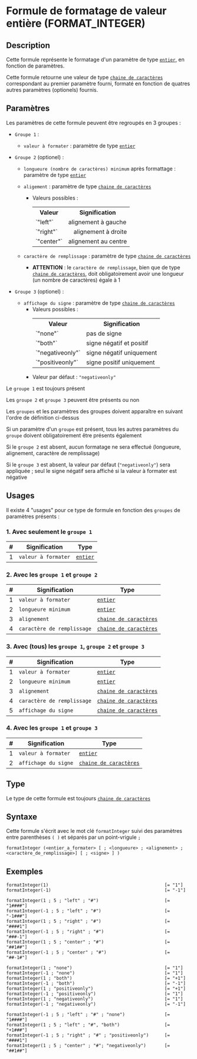 # Formule de formatage de valeur entière (FORMAT_INTEGER)

## Description

Cette formule représente le formatage d'un paramètre de type  [`entier`][valeur-de-retour], en fonction de paramètres.

Cette formule retourne une valeur de type [`chaine de caractères`][valeur-de-retour] correspondant au premier paramètre fourni, formaté en fonction de quatres autres paramètres (optionels) fournis.

## Paramètres
Les paramètres de cette formule peuvent être regroupés en 3 groupes :
- `Groupe 1` :
    - `valeur à formater` : paramètre de type [`entier`][valeur-de-retour]
- `Groupe 2` (optionel) :
    - `longueure (nombre de caractères) minimum` après formattage : paramètre de type [`entier`][valeur-de-retour]
    - `aligement` : paramètre de type [`chaine de caractères`][valeur-de-retour]
        - Valeurs possibles :
            <table>
                <tr>
                    <th>Valeur</th>
                    <th>Signification</th>
                </tr>
                <tr>
                    <td>`"left"`</td>
                    <td align="left">alignement à gauche</td>
                </tr>
                <tr>
                    <td>`"right"`</td>
                    <td align="right">alignement à droite</td>
                </tr>
                <tr>
                    <td>`"center"`</td>
                    <td align="center">alignement au centre</td>
                </tr>
            </table>

    - `caractère de remplissage` : paramètre de type [`chaine de caractères`][valeur-de-retour]
        - __ATTENTION__ : le `caractère de remplissage`, bien que de type [`chaine de caractères`][valeur-de-retour], doit obligatoirement avoir une longueur (un nombre de caractères) égale à 1

- `Groupe 3` (optionel) : 
    - `affichage du signe` : paramètre de type [`chaine de caractères`][valeur-de-retour]
        - Valeurs possibles :
            <table>
                <tr>
                    <th>Valeur</th>
                    <th>Signification</th>
                </tr>
                <tr>
                    <td>`"none"`</td>
                    <td>pas de signe</td>
                </tr>
                <tr>
                    <td>`"both"`</td>
                    <td>signe négatif et positif</td>
                </tr>
                <tr>
                    <td>`"negativeonly"`</td>
                    <td>signe négatif uniquement</td>
                </tr>
                <tr>
                    <td>`"positiveonly"`</td>
                    <td>signe positif uniquement</td>
                </tr>
            </table>
        - Valeur par défaut : `"negativeonly"`


Le `groupe 1` est toujours présent

Les `groupe 2` et `groupe 3` peuvent être présents ou non

Les `groupes` et les paramètres des groupes doivent apparaître en suivant l'ordre de définition ci-dessus

Si un paramètre d'un `groupe` est présent, tous les autres paramètres du `groupe` doivent obligatoirement être présents également

Si le `groupe 2` est absent, aucun formatage ne sera effectué (longueure, alignement, caractère de remplissage)

Si le `groupe 3` est absent, la valeur par défaut (`"negativeonly"`) sera appliquée ; seul le signe négatif sera affiché si la valeur à formater est négative

## Usages

Il existe 4 "usages" pour ce type de formule en fonction des `groupes` de paramètres présents :

### 1. Avec seulement le `groupe 1`
|#|Signification|Type|
|-------------------|-------------|----|
|1|`valeur à formater`|[`entier`][valeur-de-retour]|

### 2. Avec les `groupe 1` et `groupe 2`
|#|Signification|Type|
|-------------------|-------------|----|
|1|`valeur à formater`|[`entier`][valeur-de-retour]|
|2|`longueure minimum`|[`entier`][valeur-de-retour]|
|3|`alignement`|[`chaine de caractères`][valeur-de-retour]|
|4|`caractère de remplissage`|[`chaine de caractères`][valeur-de-retour]|

### 3. Avec (tous) les `groupe 1`, `groupe 2` et `groupe 3`
|#|Signification|Type|
|-------------------|-------------|----|
|1|`valeur à formater`|[`entier`][valeur-de-retour]|
|2|`longueure minimum`|[`entier`][valeur-de-retour]|
|3|`alignement`|[`chaine de caractères`][valeur-de-retour]|
|4|`caractère de remplissage`|[`chaine de caractères`][valeur-de-retour]|
|5|`affichage du signe`|[`chaine de caractères`][valeur-de-retour]|

### 4. Avec les `groupe 1` et `groupe 3`
|#|Signification|Type|
|-------------------|-------------|----|
|1|`valeur à formater`|[`entier`][valeur-de-retour]|
|2|`affichage du signe`|[`chaine de caractères`][valeur-de-retour]|

## Type 
Le type de cette formule est toujours [`chaine de caractères`][valeur-de-retour]

## Syntaxe

Cette formule s'écrit avec le mot clé `formatInteger` suivi des paramètres entre parenthèses `( )` et séparés par un point-vrigule `;`

    formatInteger (<entier_a_formater> [ ; <longueure> ; <alignement> ; <caractère_de_remplissage>] [ ; <signe> ] )

## Exemples

    formatInteger(1)                                            [= "1"]
    formatInteger(-1)                                           [= "-1"]

    formatInteger(1 ; 5 ; "left" ; "#")                         [= "1####"]
    formatInteger(-1 ; 5 ; "left" ; "#")                        [= "-1###"]
    formatInteger(1 ; 5 ; "right" ; "#")                        [= "####1"]
    formatInteger(-1 ; 5 ; "right" ; "#")                       [= "###-1"]
    formatInteger(1 ; 5 ; "center" ; "#")                       [= "##1##"]
    formatInteger(-1 ; 5 ; "center" ; "#")                      [= "##-1#"]

    formatInteger(1 ; "none")                                   [= "1"]
    formatInteger(-1 ; "none")                                  [= "1"]
    formatInteger(1 ; "both")                                   [= "+1"]
    formatInteger(-1 ; "both")                                  [= "-1"]
    formatInteger(1 ; "positiveonly")                           [= "+1"]
    formatInteger(-1 ; "positiveonly")                          [= "1"]
    formatInteger(1 ; "negativeonly")                           [= "1"]
    formatInteger(-1 ; "negativeonly")                          [= "-1"]

    formatInteger(-1 ; 5 ; "left" ; "#" ; "none")               [= "1####"]
    formatInteger(1 ; 5 ; "left" ; "#", "both")                 [= "+1###"]
    formatInteger(-1 ; 5 ; "right" ; "#" ; "positiveonly")      [= "####1"]
    formatInteger(1 ; 5 ; "center" ; "#"; "negativeonly")       [= "##1##"]
    

[valeur-de-retour]: ../../lexique.md#valeur-de-retour